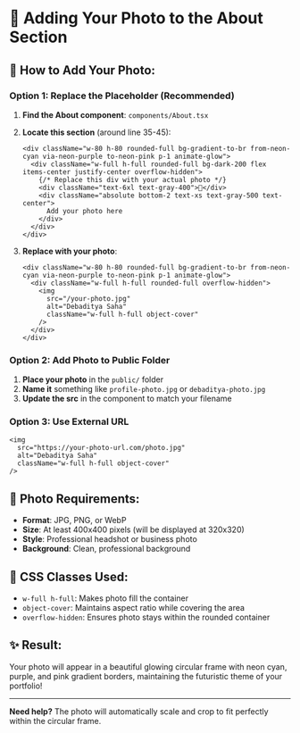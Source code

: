 # 📸 Adding Your Photo to the About Section

## 🎯 **How to Add Your Photo:**

### **Option 1: Replace the Placeholder (Recommended)**
1. **Find the About component**: `components/About.tsx`
2. **Locate this section** (around line 35-45):
   ```tsx
   <div className="w-80 h-80 rounded-full bg-gradient-to-br from-neon-cyan via-neon-purple to-neon-pink p-1 animate-glow">
     <div className="w-full h-full rounded-full bg-dark-200 flex items-center justify-center overflow-hidden">
       {/* Replace this div with your actual photo */}
       <div className="text-6xl text-gray-400">📸</div>
       <div className="absolute bottom-2 text-xs text-gray-500 text-center">
         Add your photo here
       </div>
     </div>
   </div>
   ```

3. **Replace with your photo**:
   ```tsx
   <div className="w-80 h-80 rounded-full bg-gradient-to-br from-neon-cyan via-neon-purple to-neon-pink p-1 animate-glow">
     <div className="w-full h-full rounded-full overflow-hidden">
       <img 
         src="/your-photo.jpg" 
         alt="Debaditya Saha" 
         className="w-full h-full object-cover"
       />
     </div>
   </div>
   ```

### **Option 2: Add Photo to Public Folder**
1. **Place your photo** in the `public/` folder
2. **Name it** something like `profile-photo.jpg` or `debaditya-photo.jpg`
3. **Update the src** in the component to match your filename

### **Option 3: Use External URL**
```tsx
<img 
  src="https://your-photo-url.com/photo.jpg" 
  alt="Debaditya Saha" 
  className="w-full h-full object-cover"
/>
```

## 🎨 **Photo Requirements:**
- **Format**: JPG, PNG, or WebP
- **Size**: At least 400x400 pixels (will be displayed at 320x320)
- **Style**: Professional headshot or business photo
- **Background**: Clean, professional background

## 🔧 **CSS Classes Used:**
- `w-full h-full`: Makes photo fill the container
- `object-cover`: Maintains aspect ratio while covering the area
- `overflow-hidden`: Ensures photo stays within the rounded container

## ✨ **Result:**
Your photo will appear in a beautiful glowing circular frame with neon cyan, purple, and pink gradient borders, maintaining the futuristic theme of your portfolio!

---

**Need help?** The photo will automatically scale and crop to fit perfectly within the circular frame. 